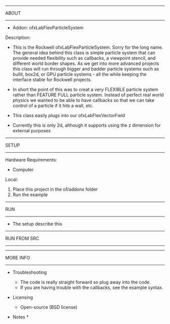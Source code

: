 ************************************************
 ABOUT 
************************************************
* Addon: ofxLabFlexParticleSystem

Description:
* This is the Rockwell ofxLabFlexParticleSystem.  Sorry for the long name.  The general idea behind this class is simple particle system that can provide needed flexibility such as callbacks, a viewpoint stencil, and different world border shapes.  As we get into more advanced projects this class will run through bigger and badder particle systems such as bullit, box2d, or GPU particle systems - all the while keeping the interface stable for Rockwell projects.

* In short the point of this was to creat a very FLEXIBLE particle system rather than FEATURE FULL particle system.  Instead of perfect real world physics we wanted to be able to have callbacks so that we can take control of a particle if it hits a wall, etc.
 
* This class easily plugs into our ofxLabFlexVectorField
 
* Currently this is only 2d, although it supports using the z dimension for external purposes



************************************************
 SETUP
************************************************
Hardware Requirements:
  * Computer

Local:
  1. Place this project in the of/addons folder
  2. Run the example

************************************************
 RUN
************************************************

  * The setup describe this

************************************************
 RUN FROM SRC 
************************************************

************************************************
 MORE INFO 
************************************************

* Troubleshooting
  * The code is really straight forward so plug away into  the code.
  * If you are having trouble with the callbacks, see the example syntax.

* Licensing
  * Open-source (BSD license)

* Notes
  *

